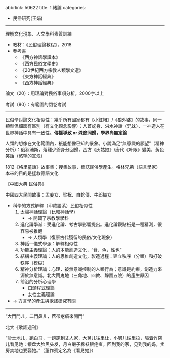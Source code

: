 abbrlink: 50622
title: 1.緒論
categories:
  - 民俗研究(王娟)
---
理解文化現象、人文學科素質訓練

- 教材：《民俗理論教程》，2018
- 參考書
	- 《西方神話學讀本》
	- 《西方民俗文學史》
	- 《20世紀西方宗教人類學文選》
	- 《東方神話經典》
	- 《西方神話經典》

論文（20）：用理論對民俗事項分析，2000字以上

考試（80）：有範圍的閉卷考試

***

民俗學討論文化相似性：幾乎所有國家都有《小紅帽》/《狼外婆》的故事，同一類型但細節有區別（有文化觀念影響）；人首蛇身、洪水神話（兄妹）、一神造人在世界神話中具有一致性。**傳播導致 or 殊途同歸，學界尚無定論**

人類的想像在文化範圍內，衹能想像已知的景象。小說滿足“無意識的願望”（精神分析）：俄狄浦斯，落難少爺身分回歸，西方《灰姑娘》/唐代《叶限》變美，黃色笑話（慾望的宣洩）

1812《格里童話》故事集：搜集故事，標誌民俗學產生。格林兄弟（語言學家）本來的目的是拯救德語文化

《中國大典·民俗典》

中國四大民間故事：孟姜女、梁祝、白蛇傳、牛郎織女

- 科學的方式解釋（印歐語系）民俗相似性
	1. 太陽神話理論（比較神話學）
		- → 開闢了宗教學學科
	1. 進化論學派：受進化論、考古學影響提出。進化論觀點衹是一種猜測，很容易被推翻
		- → 人類學（復原古代殘留的民俗/文化現象）
	1. 神話—儀式學派：解釋相似性
	2. 功能主義理論：人的本能創造文化，“食、色，性也”
	3. 結構主義理論：人的思維創造文化，製造過程：建立秩序（分類）和打破秩序（模糊）
	4. 精神分析理論：心理，被無意識控制的人類行為；意識是約束，創造力來源於無意識。北大鬧鬼地（三角地、四教、靜園五院）的產生原因
	5. 前沿的分析心理學
		- 口頭程式理論
		- 女性主義理論
- → 方言學的產生與歌謠研究有關

***

“大門閂ㄦ，二門鼻ㄦ，苕帚疙瘩來開門”

北大《歌謠週刊》

“沙土地儿，跑白马，一跑跑到丈人家，大舅儿往里让，小舅儿往里拉，隔着竹帘儿看见她：银盘大脸黑头发，月白缎子棉袄银疙疸。回到我的家，见到我的妈，卖房卖地也要娶她。”（董作賓定名為《看見她》）